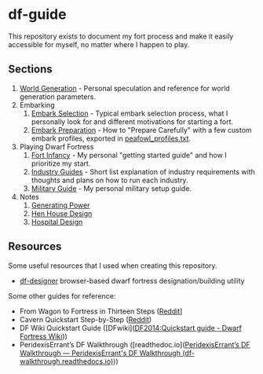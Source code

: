 # df-guide

This repository exists to document my fort process and make it easily accessible for myself, no matter where I happen to play.

## Sections

1. [World Generation](world-generation.md) - Personal speculation and reference for world generation parameters.
2. Embarking
	1. [Embark Selection](embark-selection.md) - Typical embark selection process, what I personally look for and different motivations for starting a fort.
	2. [Embark Preparation](prepare-carefully.md) - How to "Prepare Carefully" with a few custom embark profiles, exported in [peafowl_profiles.txt](peafowl_profiles.txt).
3.  Playing Dwarf Fortress
	1. [Fort Infancy](fort-setup.md) - My personal "getting started guide" and how I prioritize my start.
	2. [Industry Guides](industry.md) - Short list explanation of industry requirements with thoughts and plans on how to run each industry.
	3. [Military Guide](military.md) - My personal military setup guide.
4. Notes
	1. [Generating Power](design-water-reactor.md)
	2. [Hen House Design](poultry-housing.md)
	3. [Hospital Design](design-hospital.md)

## Resources
Some useful resources that I used when creating this repository.

- [df-designer](https://github.com/threehams/df-designer) browser-based dwarf fortress designation/building utility

Some other guides for reference:

- From Wagon to Fortress in Thirteen Steps 
([Reddit](https://www.reddit.com/r/dwarffortress/comments/fkm1s4/from_wagon_to_fortress_in_thirteen_steps/)]
- Cavern Quickstart Step-by-Step 
([Reddit](https://www.reddit.com/r/dwarffortress/comments/fls9zt/cavern_quickstart_stepbystep/))
- DF Wiki Quickstart Guide 
([DFwiki]([DF2014:Quickstart guide - Dwarf Fortress Wiki](https://dwarffortresswiki.org/index.php/DF2014:Quickstart_guide)))
- PeridexisErrant’s DF Walkthrough 
([readthedoc.io]([PeridexisErrant’s DF Walkthrough — PeridexisErrant's DF Walkthrough (df-walkthrough.readthedocs.io)](https://df-walkthrough.readthedocs.io/en/latest/)))
